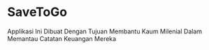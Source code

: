 # SaveToGo
Applikasi Ini Dibuat Dengan Tujuan Membantu Kaum Milenial Dalam Memantau Catatan Keuangan Mereka
